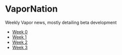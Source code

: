 # VaporNation

Weekly Vapor news, mostly detailing beta development

* [Week 0](https://twof.github.io/VaporNation/week0-18-01-21)
* [Week 1](https://twof.github.io/VaporNation/week1-18-01-29)
* [Week 2](https://twof.github.io/VaporNation/week2-18-02-05)
* [Week 3](https://twof.github.io/VaporNation/week3-18-02-12)
